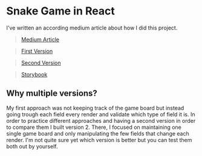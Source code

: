# Snake Game in React

I've written an according medium article about how I did this project.

> [Medium Article](https://to.be.defined)

> [First Version](https://to.be.defined)

> [Second Version](https://to.be.defined)

> [Storybook](https://to.be.defined)

## Why multiple versions?

My first approach was not keeping track of the game board but instead going trough each field every render and validate which type of field it is. In order to practice different approaches and having a second version in order to compare them I built version 2. There, I focused on maintaining one single game board and only manipulating the few fields that change each render. I'm not quite sure yet which version is better but you can test them both out by yourself.
